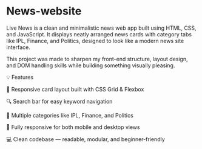 # News-website
Live News is a clean and minimalistic news web app built using HTML, CSS, and JavaScript.
It displays neatly arranged news cards with category tabs like IPL, Finance, and Politics, designed to look like a modern news site interface.

This project was made to sharpen my front-end structure, layout design, and DOM handling skills while building something visually pleasing.

💡 Features

🧱 Responsive card layout built with CSS Grid & Flexbox

🔍 Search bar for easy keyword navigation

📰 Multiple categories like IPL, Finance, and Politics

📱 Fully responsive for both mobile and desktop views

💻 Clean codebase — readable, modular, and beginner-friendly
